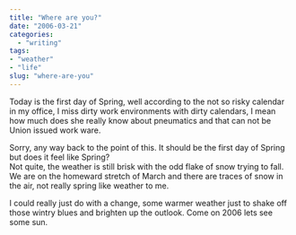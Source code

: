 ```yaml
---
title: "Where are you?"
date: "2006-03-21"
categories: 
  - "writing"
tags:
- "weather"
- "life"
slug: "where-are-you"
---
```


Today is the first day of Spring, well according to the not so risky calendar in my office, I miss dirty work environments with dirty calendars, I mean how much does she really know about pneumatics and that can not be Union issued work ware.

Sorry, any way back to the point of this. It should be the first day of Spring but does it feel like Spring?  
Not quite, the weather is still brisk with the odd flake of snow trying to fall. We are on the homeward stretch of March and there are traces of snow in the air, not really spring like weather to me.

I could really just do with a change, some warmer weather just to shake off those wintry blues and brighten up the outlook. Come on 2006 lets see some sun.
